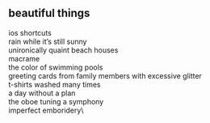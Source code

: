 ## beautiful things

ios shortcuts\
rain while it’s still sunny\
unironically quaint beach houses\
macrame\
the color of swimming pools\
greeting cards from family members with excessive glitter\
t-shirts washed many times\
a day without a plan\
the oboe tuning a symphony\
imperfect emboridery\
